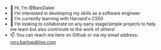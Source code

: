 - 👋 Hi, I’m @BaroDakei
- 👀 I’m interested in developing my skills as a software engineer
- 🌱 I’m currently learning with Harvard's CS50
- 💞️ I’m looking to collaborate on any early stage/simple projects to help me learn but also contrivute to the work of others!
- 📫 You can reach me here on Github or via my email address: rory.barlow@live.com

<!---
BaroDakei/BaroDakei is a ✨ special ✨ repository because its `README.md` (this file) appears on your GitHub profile.
You can click the Preview link to take a look at your changes.
--->
